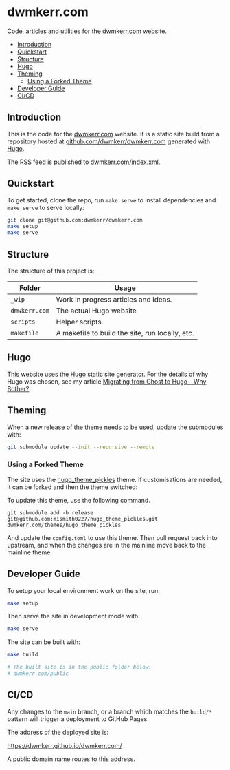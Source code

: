 # dwmkerr.com

Code, articles and utilities for the [dwmkerr.com](https://dwmkerr.com) website.

<!-- vim-markdown-toc GFM -->

* [Introduction](#introduction)
* [Quickstart](#quickstart)
* [Structure](#structure)
* [Hugo](#hugo)
* [Theming](#theming)
    * [Using a Forked Theme](#using-a-forked-theme)
* [Developer Guide](#developer-guide)
* [CI/CD](#cicd)

<!-- vim-markdown-toc -->

## Introduction

This is the code for the [dwmkerr.com](https://dwmkerr.com) website. It is a static site build from a repository hosted at [github.com/dwmkerr/dwmkerr.com](https://github.com/dwmkerr/dwmkerr.com) generated with [Hugo](https://gohugo.io/).

The RSS feed is published to [dwmkerr.com/index.xml](https://dwmkerr.com/index.xml).

## Quickstart

To get started, clone the repo, run `make serve` to install dependencies and `make serve` to serve locally:

```sh
git clone git@github.com:dwmkerr/dwmkerr.com
make setup
make serve
```

## Structure

The structure of this project is:

| Folder        | Usage                                           |
|---------------|-------------------------------------------------|
| `_wip`        | Work in progress articles and ideas.            |
| `dmwkerr.com` | The actual Hugo website                         |
| `scripts`     | Helper scripts.                                 |
| `makefile`    | A makefile to build the site, run locally, etc. |

## Hugo

This website uses the [Hugo](https://gohugo.io/) static site generator. For the details of why Hugo was chosen, see my article [Migrating from Ghost to Hugo - Why Bother?](https://dwmkerr.com/migrating-from-ghost-to-hugo/).

## Theming

When a new release of the theme needs to be used, update the submodules with:

```sh
git submodule update --init --recursive --remote
```

### Using a Forked Theme

The site uses the [hugo_theme_pickles](https://github.com/mismith0227/hugo_theme_pickles.git) theme. If customisations are needed, it can be forked and then the theme switched:

To update this theme, use the following command.

```
git submodule add -b release git@github.com:mismith0227/hugo_theme_pickles.git dwmkerr.com/themes/hugo_theme_pickles
```

And update the `config.toml` to use this theme. Then pull request back into upstream, and when the changes are in the mainline move back to the mainline theme

## Developer Guide

To setup your local environment work on the site, run:

```sh
make setup
```

Then serve the site in development mode with:

```sh
make serve
```

The site can be built with:

```sh
make build

# The built site is in the public folder below.
# dwmkerr.com/public
```

## CI/CD

Any changes to the `main` branch, or a branch which matches the `build/*` pattern will trigger a deployment to GitHub Pages.

The address of the deployed site is:

https://dwmkerr.github.io/dwmkerr.com/

A public domain name routes to this address.
